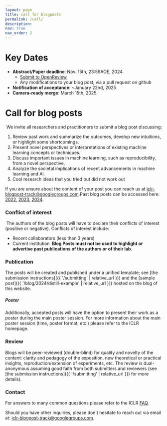 ```yaml
---
layout: page
title: call for blogposts
permalink: /call/
description:
nav: true
nav_order: 2
---
```


# Key Dates
- **Abstract/Paper  deadline**: Nov. 15th, 23:59AOE, 2024.
  - [Submit to OpenReview](https://openreview.net/group?id=ICLR.cc/2025/BlogPosts)
  - Any modifications to your blog post, via a pull request on github
- **Notification of acceptance**: ~January 22nd, 2025
- **Camera-ready merge**: March 15th, 2025


# Call for blog posts
​
We invite all researchers and practitioners to submit a blog post discussing:

1. Review past work and summarize the outcomes, develop new intuitions, or highlight some shortcomings. 
2. Present novel perspectives or interpretations of existing machine learning concepts or techniques.
3. Discuss important issues in machine learning, such as reproducibility, from a novel perspective.
4. Analyze the societal implications of recent advancements in machine learning and AI.
5. Cool research ideas that you tried but did not work out

If you are unsure about the content of your post you can reach us at [iclr-blogpost-track@googlegroups.com](mailto:iclr-blogpost-track@googlegroups.com).
​
Past blog posts can be accessed here: [2022](https://iclr-blog-track.github.io/home/#accepted-posts), [2023](https://iclr-blogposts.github.io/2023/about#accepted-posts), [2024](https://iclr-blogposts.github.io/2024/about#spotlight).
​
### Conflict of interest
​
The authors of the blog posts will have to declare their conflicts of interest (positive or negative).
Conflicts of interest include:

- Recent collaborators (less than 3 years)
- Current institution 
​
**Blog Posts must not be used to highlight or advertise past publications of the authors or of their lab**. 

### Publication

The posts will be created and published under a unified template; see [the submission instructions]({{ '/submitting' | relative_url }}) and the [sample post]({{ '/blog/2024/distill-example' | relative_url }}) hosted on the blog of this website. 

##### Poster
Additionally, accepted posts will have the option to present their work as a poster during the main poster session. For more information about the main poster session (time, poster format, etc.) please refer to the ICLR homepage.

### Review

Blogs will be peer-reviewed (double-blind) for quality and novelty of the content: clarity and pedagogy of the exposition, new theoretical or practical insights, reproduction/extension of experiments, etc.
The review is dual-anonymous assuming good faith from both submitters and reviewers (see [the submission instructions]({{ '/submitting' | relative_url }}) for more details).
​
### Contact

For answers to many common questions please refer to the ICLR [FAQ](https://iclr.cc/FAQ).

Should you have other inquiries, please don't hesitate to reach out via email at: [iclr-blogpost-track@googlegroups.com](mailto:iclr-blogpost-track@googlegroups.com).
